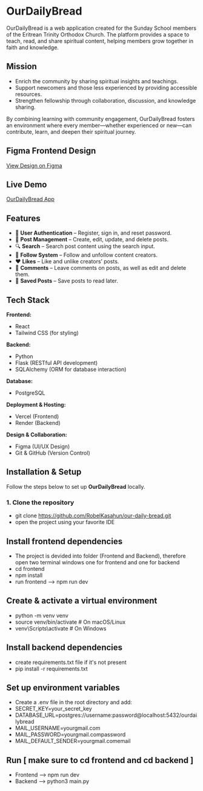 # OurDailyBread

OurDailyBread is a web application created for the Sunday School members of the Eritrean Trinity Orthodox Church. The platform provides a space to teach, read, and share spiritual content, helping members grow together in faith and knowledge.

## Mission

- Enrich the community by sharing spiritual insights and teachings.
- Support newcomers and those less experienced by providing accessible resources.
- Strengthen fellowship through collaboration, discussion, and knowledge sharing.

By combining learning with community engagement, OurDailyBread fosters an environment where every member—whether experienced or new—can contribute, learn, and deepen their spiritual journey.

## Figma Frontend Design

[View Design on Figma](https://www.figma.com/proto/Xu06twKOT2khQEdAfsXL1O/HolyShare?node-id=0-1&t=UsRRhIRuMXWMq9Tw-1)

## Live Demo

[OurDailyBread App](https://ourdailybread.app/)

## Features

- 🔑 **User Authentication** – Register, sign in, and reset password.
- 📝 **Post Management** – Create, edit, update, and delete posts.
- 🔍 **Search** – Search post content using the search input.
- 👥 **Follow System** – Follow and unfollow content creators.
- ❤️ **Likes** – Like and unlike creators’ posts.
- 💬 **Comments** – Leave comments on posts, as well as edit and delete them.
- 📌 **Saved Posts** – Save posts to read later.

## Tech Stack

**Frontend:**

- React
- Tailwind CSS (for styling)

**Backend:**

- Python
- Flask (RESTful API development)
- SQLAlchemy (ORM for database interaction)

**Database:**

- PostgreSQL

**Deployment & Hosting:**

- Vercel (Frontend)
- Render (Backend)

**Design & Collaboration:**

- Figma (UI/UX Design)
- Git & GitHub (Version Control)

## Installation & Setup
Follow the steps below to set up **OurDailyBread** locally.
### 1. Clone the repository
- git clone https://github.com/RobelKasahun/our-daily-bread.git
- open the project using your favorite IDE
## Install frontend dependencies
- The project is devided into folder (Frontend and Backend), therefore open two terminal windows one for frontend and one for backend
- cd frontend
- npm install
- run frontend --> npm run dev
## Create & activate a virtual environment
- python -m venv venv
- source venv/bin/activate   # On macOS/Linux
- venv\Scripts\activate      # On Windows
## Install backend dependencies
- create requirements.txt file if it's not present
- pip install -r requirements.txt
## Set up environment variables
- Create a .env file in the root directory and add:
- SECRET_KEY=your_secret_key
- DATABASE_URL=postgres://username:password@localhost:5432/ourdailybread
- MAIL_USERNAME=yourgmail.com
- MAIL_PASSWORD=yourgmail.compassword
- MAIL_DEFAULT_SENDER=yourgmail.comemail
## Run [ make sure to cd frontend and cd backend ]
- Frontend --> npm run dev
- Backend --> python3 main.py
